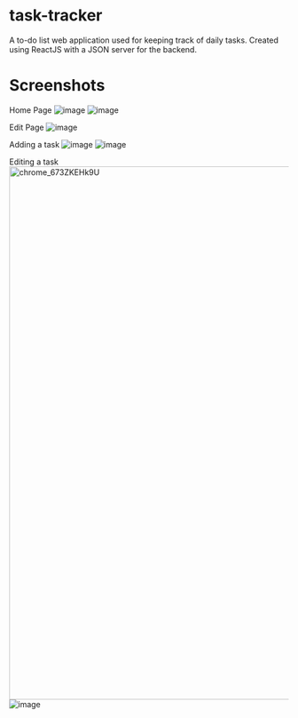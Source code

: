 # task-tracker
A to-do list web application used for keeping track of daily tasks.
Created using ReactJS with a JSON server for the backend.

# Screenshots
Home Page
![image](https://user-images.githubusercontent.com/46513334/157322746-a2cc557c-3302-4bf4-8221-238ac0e223db.png)
![image](https://user-images.githubusercontent.com/46513334/157322758-1a83bcbf-e768-4140-bf3f-6630f326009c.png)

Edit Page
![image](https://user-images.githubusercontent.com/46513334/157322886-c7aa5d15-23c7-48a3-8235-849ed7c204b8.png)

Adding a task
![image](https://user-images.githubusercontent.com/46513334/157323328-5340b60e-6363-4420-8f77-9ea2332dac17.png)
![image](https://user-images.githubusercontent.com/46513334/157323359-6a9b34e1-eaad-410d-a698-da0e3edd28f2.png)

Editing a task
<img width="960" alt="chrome_673ZKEHk9U" src="https://user-images.githubusercontent.com/46513334/157323203-3981f217-475b-40a1-9884-cc24d3e4d830.png">
![image](https://user-images.githubusercontent.com/46513334/157323126-0faba95a-e42c-47b3-942a-95ca33e4d3d1.png)
